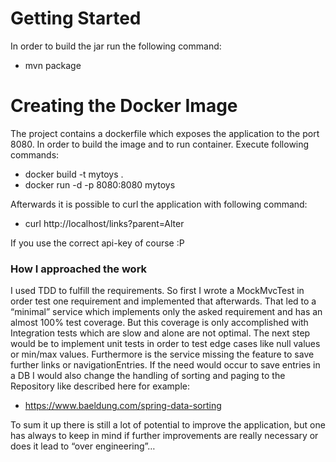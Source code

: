 # Getting Started
In order to build the jar run the following command:
* mvn package

# Creating the Docker Image
The project contains a dockerfile which exposes the application to the port 8080.
In order to build the image and to run container. Execute following commands:
* docker build -t mytoys .
* docker run -d  -p 8080:8080 mytoys

Afterwards it is possible to curl the application with following command:
* curl http://localhost/links?parent=Alter

If you use the correct api-key of course :P 

###  How I approached the work
I used TDD to fulfill the requirements. So first I wrote a MockMvcTest in order test one requirement and implemented that afterwards.
That led to a “minimal” service which implements only the asked requirement and has an almost 100% test coverage.
But this coverage is only accomplished with Integration tests which are slow and alone are not optimal.
The next step would be to implement unit tests in order to test edge cases like null values or min/max values.
Furthermore is the service missing the feature to save further links or navigationEntries. 
If the need would occur to save entries in a DB I would also change the handling of sorting and paging to the Repository like described here for example:
* https://www.baeldung.com/spring-data-sorting

To sum it up there is still a lot of potential to improve the application, but one has always to keep in mind if further improvements are really necessary or does it lead to “over engineering”… 